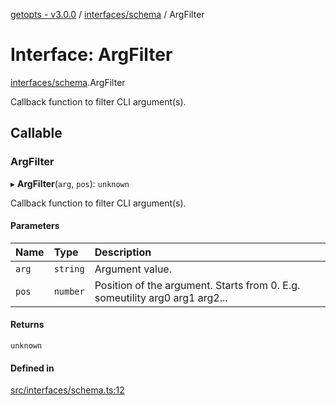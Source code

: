 [getopts - v3.0.0](../README.md) / [interfaces/schema](../modules/interfaces_schema.md) / ArgFilter

# Interface: ArgFilter

[interfaces/schema](../modules/interfaces_schema.md).ArgFilter

Callback function to filter CLI argument(s).

## Callable

### ArgFilter

▸ **ArgFilter**(`arg`, `pos`): `unknown`

Callback function to filter CLI argument(s).

#### Parameters

| Name  | Type     | Description                                                                 |
| :---- | :------- | :-------------------------------------------------------------------------- |
| `arg` | `string` | Argument value.                                                             |
| `pos` | `number` | Position of the argument. Starts from 0. E.g. someutility arg0 arg1 arg2... |

#### Returns

`unknown`

#### Defined in

[src/interfaces/schema.ts:12](https://github.com/prasadrajandran/node-getopts/blob/43d0c83/src/interfaces/schema.ts#L12)
